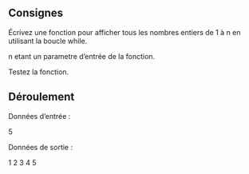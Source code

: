 ## Consignes

Écrivez une fonction pour afficher tous les nombres entiers de 1 à n en utilisant la boucle while.

n etant un parametre d’entrée de la fonction.

Testez la fonction.

## Déroulement

Données d’entrée :

5

Données de sortie :

1 2 3 4 5
